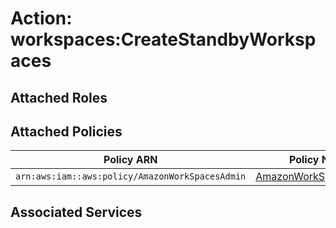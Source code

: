 # Action: workspaces:CreateStandbyWorkspaces

## Attached Roles

## Attached Policies

| Policy ARN | Policy Name |
|------------|-------------|
| `arn:aws:iam::aws:policy/AmazonWorkSpacesAdmin` | [AmazonWorkSpacesAdmin](../policies.md#amazonworkspacesadmin) |

## Associated Services

